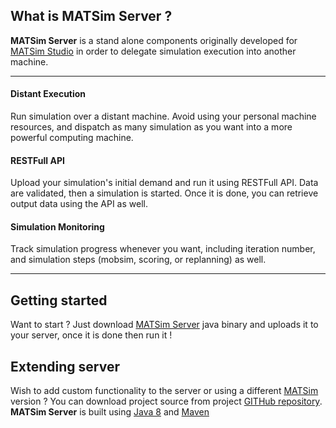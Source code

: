 ## What is MATSim Server ?

**MATSim Server** is a stand alone components originally developed for
[MATSim Studio](http://matsimstudio.org) in order to delegate simulation
execution into another machine.

---

#### Distant Execution

Run simulation over a distant machine. Avoid using your personal machine resources,
and dispatch as many simulation as you want into a more powerful computing machine.

#### RESTFull API

Upload your simulation's initial demand and run it using RESTFull API.
Data are validated, then a simulation is started. Once it is done, you
can retrieve output data using the API as well.

#### Simulation Monitoring

Track simulation progress whenever you want, including iteration number,
and simulation steps (mobsim, scoring, or replanning) as well.

---

## Getting started

Want to start ? Just download [MATSim Server](download.html) java binary and uploads it to your server, once it is done then run it !

## Extending server

Wish to add custom functionality to the server or using a different [MATSim](http://matsim.org) version ?
You can download project source from project [GITHub repository](https://github.com/Faylixe/MATSimServer).
**MATSim Server** is built using [Java 8](https://www.java.com/fr/download/faq/java8.xml) and [Maven](https://maven.apache.org/)